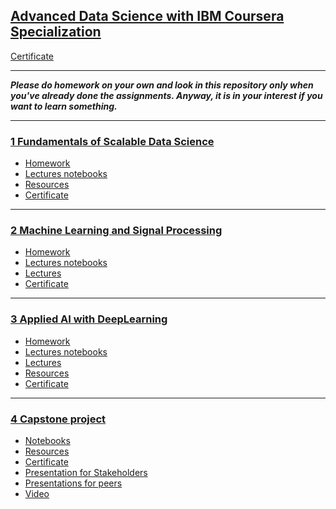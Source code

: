 ## [Advanced Data Science with IBM Coursera Specialization](https://www.coursera.org/specializations/advanced-data-science-ibm)
[Certificate](https://github.com/OzmundSedler/IBM-advanced-DS-coursera/blob/master/Coursera%20YK7MQRBR3QJW.pdf)
___
***Please do homework on your own and look in this repository only when you've already done the assignments. Anyway, it is in your interest if you want to learn something.***
___

### [1 Fundamentals of Scalable Data Science](https://github.com/OzmundSedler/IBM-advanced-DS-coursera/tree/master/1%20Fundamentals%20of%20scalable%20DS)
* [Homework](https://github.com/OzmundSedler/IBM-advanced-DS-coursera/tree/master/1%20Fundamentals%20of%20scalable%20DS/assignments)
* [Lectures notebooks](https://github.com/OzmundSedler/IBM-advanced-DS-coursera/tree/master/1%20Fundamentals%20of%20scalable%20DS/lecture_notebooks)
* [Resources](https://github.com/OzmundSedler/IBM-advanced-DS-coursera/blob/master/1%20Fundamentals%20of%20scalable%20DS/resources.MD)
* [Certificate]()
___

### [2 Machine Learning and Signal Processing](https://github.com/OzmundSedler/IBM-advanced-DS-coursera/tree/master/2%20Machine%20Learning%20and%20Signal%20Processing)
* [Homework](https://github.com/OzmundSedler/IBM-advanced-DS-coursera/tree/master/2%20Machine%20Learning%20and%20Signal%20Processing/assignments)
* [Lectures notebooks](https://github.com/OzmundSedler/IBM-advanced-DS-coursera/tree/master/2%20Machine%20Learning%20and%20Signal%20Processing/lecture_notebooks)
* [Lectures](https://github.com/OzmundSedler/IBM-advanced-DS-coursera/tree/master/2%20Machine%20Learning%20and%20Signal%20Processing/lectures)
* [Certificate](https://github.com/OzmundSedler/IBM-advanced-DS-coursera/blob/master/2%20Machine%20Learning%20and%20Signal%20Processing/Coursera%20SFPE97DJ3KGQ.pdf)

___

### [3 Applied AI with DeepLearning](https://github.com/OzmundSedler/IBM-advanced-DS-coursera/tree/master/3%20Applied%20AI%20with%20DeepLearning)
* [Homework](https://github.com/OzmundSedler/IBM-advanced-DS-coursera/tree/master/3%20Applied%20AI%20with%20DeepLearning/assignments)
* [Lectures notebooks](https://github.com/OzmundSedler/IBM-advanced-DS-coursera/tree/master/3%20Applied%20AI%20with%20DeepLearning/lecture_notebooks)
* [Lectures](https://github.com/OzmundSedler/IBM-advanced-DS-coursera/tree/master/3%20Applied%20AI%20with%20DeepLearning/lectures)
* [Resources](https://github.com/OzmundSedler/IBM-advanced-DS-coursera/blob/master/3%20Applied%20AI%20with%20DeepLearning/resources.MD)
* [Certificate](https://github.com/OzmundSedler/IBM-advanced-DS-coursera/blob/master/3%20Applied%20AI%20with%20DeepLearning/Coursera%20P3HH4B5PYH3N.pdf)

___

### [4 Capstone project](https://github.com/OzmundSedler/IBM-advanced-DS-coursera/tree/master/4%20Capstone%20)
* [Notebooks](https://github.com/OzmundSedler/IBM-advanced-DS-coursera/tree/master/1%20Fundamentals%20of%20scalable%20DS/assignments)
* [Resources](https://github.com/OzmundSedler/IBM-advanced-DS-coursera/blob/master/4%20Capstone%20/resources.MD)
* [Certificate](https://github.com/OzmundSedler/IBM-advanced-DS-coursera/blob/master/4%20Capstone%20/Coursera%208FKW5XJFBKNM.pdf)
* [Presentation for Stakeholders](https://docs.google.com/presentation/d/1kKrSJYhzcADRGrSEO2AcX1CCxpSbegdTbvhIdHuqNKs/edit?usp=sharing)
* [Presentations for peers](https://docs.google.com/presentation/d/1LCGfTdx7ukt1-Ny4LUef75mokOx7zn5C6llwNLBimAQ/edit?usp=sharing)
* [Video](https://www.youtube.com/watch?v=ddevws5KCjY&feature=youtu.be)

